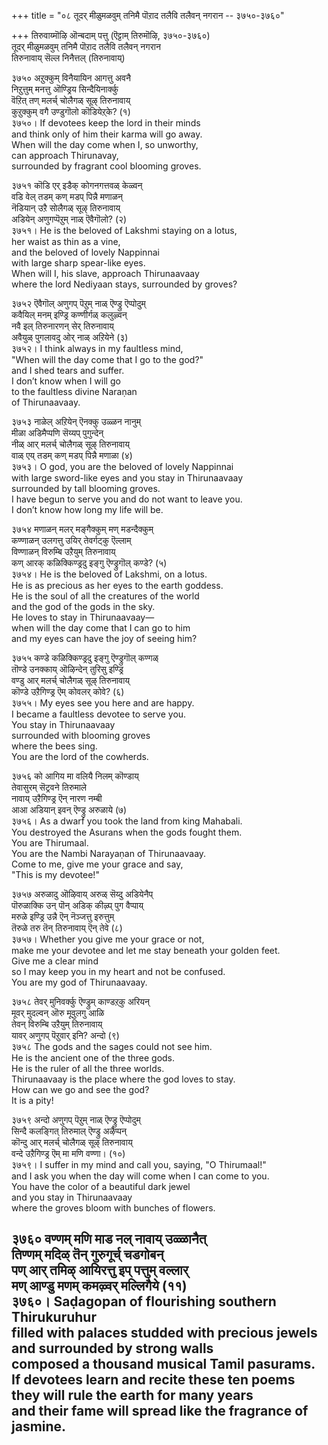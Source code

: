 +++
title = "०८ तूदर् मीळुमळवुम् तनिमै पॊऱाद तलैवि तलैवन् नगरान -- ३७५०-३७६०"

+++
तिरुवाय्मॊऴि ऒन्बदाम् पत्तु (ऎट्टाम् तिरुमॊऴि, ३७५०-३७६०)  
तूदर् मीळुमळवुम् तनिमै पॊऱाद तलैवि तलैवन् नगरान  
तिरुनावाय् सॆल्ल निनैत्तल् (तिरुनावाय्)  

३७५० अऱुक्कुम् विनैयायिन आगत्तु अवनै  
निऱुत्तुम् मनत्तु ऒण्ड्रिय सिन्दैयिनार्क्कु  
वॆऱित् तण् मलर्च् चोलैगळ् सूऴ् तिरुनावाय्  
कुऱुक्कुम् वगै उण्डुगॊलो कॊडियेऱ्‌के? (१)  
३७५०। If devotees keep the lord in their minds  
and think only of him their karma will go away.  
When will the day come when I, so unworthy,  
can approach Thirunavay,  
surrounded by fragrant cool blooming groves.  

३७५१ कॊडि एर् इडैक् कोगनगत्तवळ् केळ्वन्  
वडि वेल् तडम् कण् मडप् पिन्नै मणाळन्  
नॆडियान् उऱै सोलैगळ् सूऴ् तिरुनावाय्  
अडियेन् अणुगप्पॆऱुम् नाळ् ऎवैगॊलो? (२)  
३७५१। He is the beloved of Lakshmi staying on a lotus,  
her waist as thin as a vine,  
and the beloved of lovely Nappinnai  
with large sharp spear-like eyes.  
When will I, his slave, approach Thirunaavaay  
where the lord Nediyaan stays, surrounded by groves?  

३७५२ ऎवैगॊल् अणुगप् पॆऱुम् नाळ् ऎण्ड्रु ऎप्पोदुम्  
कवैयिल् मनम् इण्ड्रि कण्णीर्गळ् कलुऴ्वन्  
नवै इल् तिरुनारणन् सेर् तिरुनावाय्  
अवैयुळ् पुगलावदु ओर् नाळ् अऱियेने (३)  
३७५२। I think always in my faultless mind,  
"When will the day come that I go to the god?"  
and I shed tears and suffer.  
I don’t know when I will go  
to the faultless divine Naraṇan  
of Thirunaavaay.  

३७५३ नाळेल् अऱियेन् ऎनक्कु उळ्ळन नानुम्  
मीळा अडिमैप्पणि सॆय्यप् पुगुन्देन्  
नीळ् आर् मलर्च् चोलैगळ् सूऴ् तिरुनावाय्  
वाळ् एय् तडम् कण् मडप् पिन्नै मणाळा (४)  
३७५३। O god, you are the beloved of lovely Nappinnai  
with large sword-like eyes and you stay in Thirunaavaay  
surrounded by tall blooming groves.  
I have begun to serve you and do not want to leave you.  
I don’t know how long my life will be.  

३७५४ मणाळन् मलर् मङ्गैक्कुम् मण् मडन्दैक्कुम्  
कण्णाळन् उलगत्तु उयिर् तेवर्गट्कु ऎल्लाम्  
विण्णाळन् विरुम्बि उऱैयुम् तिरुनावाय्  
कण् आरक् कळिक्किण्ड्रदु इङ्गु ऎण्ड्रुगॊल् कण्डे? (५)  
३७५४। He is the beloved of Lakshmi, on a lotus.  
He is as precious as her eyes to the earth goddess.  
He is the soul of all the creatures of the world  
and the god of the gods in the sky.  
He loves to stay in Thirunaavaay—  
when will the day come that I can go to him  
and my eyes can have the joy of seeing him?  

३७५५ कण्डे कळिक्किण्ड्रदु इङ्गु ऎण्ड्रुगॊल् कण्गळ्  
तॊण्डे उनक्काय् ऒऴिन्देन् तुरिसु इण्ड्रि  
वण्डु आर् मलर्च् चोलैगळ् सूऴ् तिरुनावाय्  
कॊण्डे उऱैगिण्ड्र ऎम् कोवलर् कोवे? (६)  
३७५५। My eyes see you here and are happy.  
I became a faultless devotee to serve you.  
You stay in Thirunaavaay  
surrounded with blooming groves  
where the bees sing.  
You are the lord of the cowherds.  

३७५६ को आगिय मा वलियै निलम् कॊण्डाय्  
तेवासुरम् सॆट्रवने तिरुमाले  
नावाय् उऱैगिण्ड्र ऎन् नारण नम्बी  
आआ अडियान् इवन् ऎण्ड्रु अरुळाये (७)  
३७५६। As a dwarf you took the land from king Mahabali.  
You destroyed the Asurans when the gods fought them.  
You are Thirumaal.  
You are the Nambi Narayaṇan of Thirunaavaay.  
Come to me, give me your grace and say,  
"This is my devotee!"  

३७५७ अरुळादु ऒऴिवाय् अरुळ् सॆय्दु अडियेनैप्  
पॊरुळाक्कि उन् पॊन् अडिक् कीऴ्प् पुग वैप्पाय्  
मरुळे इण्ड्रि उन्नै ऎन् नॆञ्जत्तु इरुत्तुम्  
तॆरुळे तरु तॆन् तिरुनावाय् ऎन् तेवे (८)  
३७५७। Whether you give me your grace or not,  
make me your devotee and let me stay beneath your golden feet.  
Give me a clear mind  
so I may keep you in my heart and not be confused.  
You are my god of Thirunaavaay.  

३७५८ तेवर् मुनिवर्क्कु ऎण्ड्रुम् काण्डऱ्‌कु अरियन्  
मूवर् मुदल्वन् ऒरु मूवुलगु आळि  
तेवन् विरुम्बि उऱैयुम् तिरुनावाय्  
यावर् अणुगप् पॆऱुवार् इनि? अन्दो (९)  
३७५८ The gods and the sages could not see him.  
He is the ancient one of the three gods.  
He is the ruler of all the three worlds.  
Thirunaavaay is the place where the god loves to stay.  
How can we go and see the god?  
It is a pity!  

३७५९ अन्दो अणुगप् पॆऱुम् नाळ् ऎण्ड्रु ऎप्पोदुम्  
सिन्दै कलङ्गित् तिरुमाल् ऎण्ड्रु अऴैप्पन्  
कॊन्दु आर् मलर्च् चोलैगळ् सूऴ् तिरुनावाय्  
वन्दे उऱैगिण्ड्र ऎम् मा मणि वण्णा। (१०)  
३७५९। I suffer in my mind and call you, saying, "O Thirumaal!"  
and I ask you when the day will come when I can come to you.  
You have the color of a beautiful dark jewel  
and you stay in Thirunaavaay  
where the groves bloom with bunches of flowers.  

३७६० वण्णम् मणि माड नल् नावाय् उळ्ळानैत्  
तिण्णम् मदिळ् तॆन् गुरुगूर्च् चडगोबन्  
पण् आर् तमिऴ् आयिरत्तु इप् पत्तुम् वल्लार्  
मण् आण्डु मणम् कमऴ्वर् मल्लिगैये (११)  
३७६०। Saḍagopan of flourishing southern Thirukuruhur  
filled with palaces studded with precious jewels  
and surrounded by strong walls  
composed a thousand musical Tamil pasurams.  
If devotees learn and recite these ten poems  
they will rule the earth for many years  
and their fame will spread like the fragrance of jasmine.  
------------  


